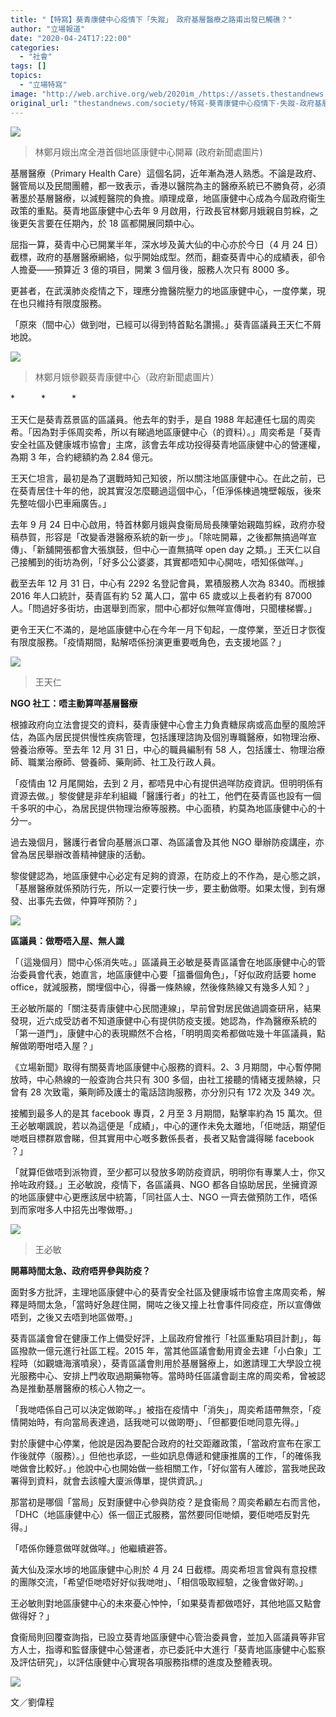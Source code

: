 ```yaml
---
title: "【特寫】葵青康健中心疫情下「失蹤」　政府基層醫療之路甫出發已觸礁？"
author: "立場報道"
date: "2020-04-24T17:22:00"
categories:
  - "社會"
tags: []
topics:
  - "立場特寫"
image: "http://web.archive.org/web/2020im_/https://assets.thestandnews.com/media/photos/116488420copy_tZmrj.png"
original_url: "thestandnews.com/society/特寫-葵青康健中心疫情下-失蹤-政府基層醫療之路甫出發已觸礁"
---
```

![](http://web.archive.org/web/2020im_/https://assets.thestandnews.com/media/photos/116488420copy_tZmrj.png)
> 林鄭月娥出席全港首個地區康健中心開幕 (政府新聞處圖片)

基層醫療（Primary Health Care）這個名詞，近年漸為港人熟悉。不論是政府、醫管局以及民間團體，都一致表示，香港以醫院為主的醫療系統已不勝負荷，必須著墨於基層醫療，以減輕醫院的負擔。順理成章，地區康健中心成為今屆政府衞生政策的重點。葵青地區康健中心去年 9 月啟用，行政長官林鄭月娥親自剪綵，之後更矢言要在任期內，於 18 區都開展同類中心。

屈指一算，葵青中心已開業半年，深水埗及黃大仙的中心亦於今日（4 月 24 日）截標，政府的基層醫療網絡，似乎開始成型。然而，翻查葵青中心的成績表，卻令人擔憂——預算近 3 億的項目，開業 3 個月後，服務人次只有 8000 多。

更甚者，在武漢肺炎疫情之下，理應分擔醫院壓力的地區康健中心，一度停業，現在也只維持有限度服務。

「原來（間中心）做到咁，已經可以得到特首點名讚揚。」葵青區議員王天仁不屑地說。

![](http://web.archive.org/web/2020im_/https://assets.thestandnews.com/media/photos/1164888_lbbTS.jpg)
> 林鄭月娥參觀葵青康健中心（政府新聞處圖片）

\*　　　\*　　　\*

王天仁是葵青荔景區的區議員。他去年的對手，是自 1988 年起連任七屆的周奕希。「因為對手係周奕希，所以有睇過地區康健中心（的資料）。」周奕希是「葵青安全社區及健康城市協會」主席，該會去年成功投得葵青地區康健中心的營運權，為期 3 年，合約總額約為 2.84 億元。

王天仁坦言，最初是為了選戰時知己知彼，所以關注地區康健中心。在此之前，已在葵青居住十年的他，說其實沒怎麼聽過這個中心，「佢淨係棟過塊壁報版，後來先整咗個小巴車廂廣告。」

去年 9 月 24 日中心啟用，特首林鄭月娥與食衞局局長陳肇始親臨剪綵，政府亦發稿恭賀，形容是「改變香港醫療系統的新一步」。「除咗開幕，之後都無搞過咩宣傳」、「新舖開張都會大張旗鼓，但中心一直無搞咩 open day 之類。」王天仁以自己接觸到的街坊為例，「好多公公婆婆，其實都唔知中心開咗，唔知係做咩。」

截至去年 12 月 31 日，中心有 2292 名登記會員，累積服務人次為 8340。而根據 2016 年人口統計，葵青區有約 52 萬人口，當中 65 歲或以上長者約有 87000 人。「問過好多街坊，由選舉到而家，間中心都好似無咩宣傳咁，只聞樓梯響。」

更令王天仁不滿的，是地區康健中心在今年一月下旬起，一度停業，至近日才恢復有限度服務。「疫情期間，點解唔係扮演更重要嘅角色，去支援地區？」

![](http://web.archive.org/web/2020im_/https://assets.thestandnews.com/media/photos/DSC00031_x6BX6.jpg)
> 王天仁

**NGO 社工：唔主動算咩基層醫療**

根據政府向立法會提交的資料，葵青康健中心會主力負責糖尿病或高血壓的風險評估，為區內居民提供慢性疾病管理，包括護理諮詢及個別專職醫療，如物理治療、營養治療等。至去年 12 月 31 日，中心的職員編制有 58 人，包括護士、物理治療師、職業治療師、營養師、藥劑師、社工及行政人員。

「疫情由 12 月尾開始，去到 2 月，都唔見中心有提供過咩防疫資訊。但明明係有資源去做。」黎俊健是非牟利組織「醫護行者」的社工，他們在葵青區也設有一個千多呎的中心，為居民提供物理治療等服務。中心面積，約莫為地區康健中心的十分一。

過去幾個月，醫護行者曾向基層派口罩、為區議會及其他 NGO 舉辦防疫講座，亦曾為居民舉辦改善精神健康的活動。

黎俊健認為，地區康健中心必定有足夠的資源，在防疫上的不作為，是心態之誤，「基層醫療就係預防行先，所以一定要行快一步，要主動做嘢。如果太慢，到有爆發、出事先去做，仲算咩預防？」

![](http://web.archive.org/web/2020im_/https://assets.thestandnews.com/media/photos/50151351_2043913175676008_79176742849216512_o_wg0pU.jpg)

**區議員：做嘢唔入屋、無人識**

「（這幾個月）間中心係消失咗。」區議員王必敏是葵青區議會在地區康健中心的管治委員會代表，她直言，地區康健中心要「搵番個角色」，「好似政府話要 home office，就減服務，關埋個中心，得番一條熱線，然後條熱線又有幾多人知？」

王必敏所屬的「關注葵青康健中心民間連線」，早前曾對居民做過調查研帛，結果發現，近六成受訪者不知道康健中心有提供防疫支援。她認為，作為醫療系統的「第一道門」，康健中心的表現顯然不合格，「明明周奕希都做咗幾十年區議員，點解做啲嘢咁唔入屋？」

《立場新聞》取得有關葵青地區康健中心服務的資料。2、3 月期間，中心暫停開放時，中心熱線的一般查詢合共只有 300 多個，由社工接聽的情緒支援熱線，只曾有 28 次致電，藥劑師及護士的電話諮詢服務，亦分別只有 172 次及 349 次。

接觸到最多人的是其 facebook 專頁，2 月至 3 月期間，點擊率約為 15 萬次。但王必敏嘲諷說，若以為這便是「成績」，中心的運作未免太離地，「佢哋話，期望佢哋嘅目標群眾會睇，但其實用中心嘅多數係長者，長者又點會識得睇 facebook ？」

「就算佢做唔到派物資，至少都可以發放多啲防疫資訊，明明你有專業人士，你又拎咗政府錢。」王必敏說，疫情下，各區議員、NGO 都各自協助居民，坐擁資源的地區康健中心更應該居中統籌，「同社區人士、NGO 一齊去做預防工作，唔係到而家咁多人中招先出嚟做嘢。」

![](http://web.archive.org/web/2020im_/https://assets.thestandnews.com/media/photos/81624695_2705544189534172_8971293379686039552_n_fWYxw.jpg)
> 王必敏

**開幕時間太急、政府唔畀參與防疫？**

面對多方批評，主理地區康健中心的葵青安全社區及健康城市協會主席周奕希，解釋是時間太急，「當時好急趕住開，開咗之後又撞上社會事件同疫症，所以宣傳做唔到，之後又去唔到地區做嘢。」

葵青區議會曾在健康工作上備受好評，上屆政府曾推行「社區重點項目計劃」，每區撥款一億元進行社區工程。2015 年，當其他區議會動用資金去建「小白象」工程時（如觀塘海濱噴泉），葵青區議會則用於基層醫療上，如邀請理工大學設立視光服務中心、安排上門收取過期藥物等。當時時任區議會副主席的周奕希，曾被認為是推動基層醫療的核心人物之一。

「我哋唔係自己可以決定做啲咩。」被指在疫情中「消失」，周奕希語帶無奈，「疫情開始時，有向當局表達過，話我哋可以做啲嘢」、「但都要佢哋同意先得。」

對於康健中心停業，他說是因為要配合政府的社交距離政策，「當政府宣布在家工作後就停（服務）。」但他也承認，一些如訊息傳遞和健康推廣的工作，「的確係我哋做會比較好。」他說中心也開始做一些相關工作，「好似當有人確診，當我哋民政署得到資料，就會去該幢大廈派傳單，提供資訊。」

那當初是哪個「當局」反對康健中心參與防疫？是食衞局？周奕希顧左右而言他，「DHC（地區康健中心）係一個正式服務，當然要同佢哋傾，要佢哋唔反對先得。」

「唔係你鍾意做咩就做咩。」他繼續避答。

黃大仙及深水埗的地區康健中心則於 4 月 24 日截標。周奕希坦言曾與有意投標的團隊交流，「希望佢哋唔好好似我哋咁」、「相信吸取經驗，之後會做好啲。」

王必敏則對地區康健中心的未來憂心忡忡，「如果葵青都做唔好，其他地區又點會做得好？」

食衞局則回覆查詢指，已設立葵青地區康健中心管治委員會，並加入區議員等非官方人士，指導和監督康健中心營運者，亦已委託中大進行「葵青地區康健中心監察及評估研究」，以評估康健中心實現各項服務指標的進度及整體表現。

![](http://web.archive.org/web/2020im_/https://assets.thestandnews.com/media/photos/__p___QRPgG.jpg)

文／劉偉程